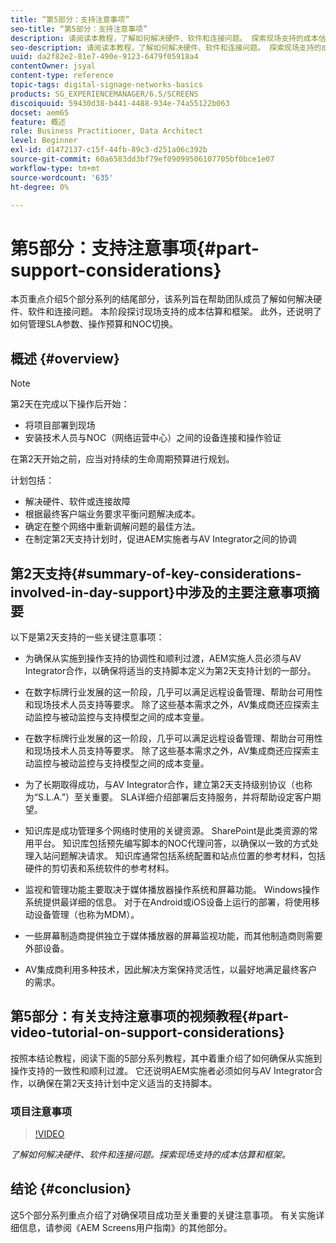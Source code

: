 ```yaml
---
title: “第5部分：支持注意事项”
seo-title: “第5部分：支持注意事项”
description: 请阅读本教程，了解如何解决硬件、软件和连接问题。 探索现场支持的成本估算和框架。 此外，了解如何管理SLA参数、操作预算和NOC切换。
seo-description: 请阅读本教程，了解如何解决硬件、软件和连接问题。 探索现场支持的成本估算和框架。 此外，了解如何管理SLA参数、操作预算和NOC切换。
uuid: da2f82e2-81e7-490e-9123-6479f05918a4
contentOwner: jsyal
content-type: reference
topic-tags: digital-signage-networks-basics
products: SG_EXPERIENCEMANAGER/6.5/SCREENS
discoiquuid: 59430d38-b441-4488-934e-74a55122b063
docset: aem65
feature: 概述
role: Business Practitioner, Data Architect
level: Beginner
exl-id: d1472137-c15f-44fb-89c3-d251a06c392b
source-git-commit: 60a6583dd3bf79ef09099506107705bf0bce1e07
workflow-type: tm+mt
source-wordcount: '635'
ht-degree: 0%

---
```


# 第5部分：支持注意事项{#part-support-considerations}

本页重点介绍5个部分系列的结尾部分，该系列旨在帮助团队成员了解如何解决硬件、软件和连接问题。 本阶段探讨现场支持的成本估算和框架。 此外，还说明了如何管理SLA参数、操作预算和NOC切换。

## 概述 {#overview}

>[!NOTE]
>
>第2天在完成以下操作后开始：
>
>* 将项目部署到现场
>* 安装技术人员与NOC（网络运营中心）之间的设备连接和操作验证

>
>
在第2天开始之前，应当对持续的生命周期预算进行规划。

计划包括：

* 解决硬件、软件或连接故障
* 根据最终客户端业务要求平衡问题解决成本。
* 确定在整个网络中重新调解问题的最佳方法。
* 在制定第2天支持计划时，促进AEM实施者与AV Integrator之间的协调

## 第2天支持{#summary-of-key-considerations-involved-in-day-support}中涉及的主要注意事项摘要

以下是第2天支持的一些关键注意事项：

* 为确保从实施到操作支持的协调性和顺利过渡，AEM实施人员必须与AV Integrator合作，以确保将适当的支持脚本定义为第2天支持计划的一部分。
* 在数字标牌行业发展的这一阶段，几乎可以满足远程设备管理、帮助台可用性和现场技术人员支持等要求。 除了这些基本需求之外，AV集成商还应探索主动监控与被动监控与支持模型之间的成本变量。

* 在数字标牌行业发展的这一阶段，几乎可以满足远程设备管理、帮助台可用性和现场技术人员支持等要求。 除了这些基本需求之外，AV集成商还应探索主动监控与被动监控与支持模型之间的成本变量。
* 为了长期取得成功，与AV Integrator合作，建立第2天支持级别协议（也称为“S.L.A.”）至关重要。 SLA详细介绍部署后支持服务，并将帮助设定客户期望。
* 知识库是成功管理多个网络时使用的关键资源。 SharePoint是此类资源的常用平台。 知识库包括预先编写脚本的NOC代理问答，以确保以一致的方式处理入站问题解决请求。 知识库通常包括系统配置和站点位置的参考材料，包括硬件的剪切表和系统软件的参考材料。
* 监视和管理功能主要取决于媒体播放器操作系统和屏幕功能。 Windows操作系统提供最详细的信息。 对于在Android或iOS设备上运行的部署，将使用移动设备管理（也称为MDM）。
* 一些屏幕制造商提供独立于媒体播放器的屏幕监视功能，而其他制造商则需要外部设备。
* AV集成商利用多种技术，因此解决方案保持灵活性，以最好地满足最终客户的需求。

## 第5部分：有关支持注意事项的视频教程{#part-video-tutorial-on-support-considerations}

按照本结论教程，阅读下面的5部分系列教程，其中着重介绍了如何确保从实施到操作支持的一致性和顺利过渡。 它还说明AEM实施者必须如何与AV Integrator合作，以确保在第2天支持计划中定义适当的支持脚本。

### 项目注意事项

>[!VIDEO](https://video.tv.adobe.com/v/28383)

*了解如何解决硬件、软件和连接问题。探索现场支持的成本估算和框架。*

## 结论 {#conclusion}

这5个部分系列重点介绍了对确保项目成功至关重要的关键注意事项。 有关实施详细信息，请参阅《AEM Screens用户指南》的其他部分。
